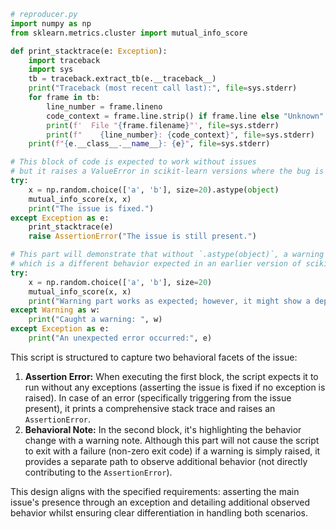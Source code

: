 ```python
# reproducer.py
import numpy as np
from sklearn.metrics.cluster import mutual_info_score

def print_stacktrace(e: Exception):
    import traceback
    import sys
    tb = traceback.extract_tb(e.__traceback__)
    print("Traceback (most recent call last):", file=sys.stderr)
    for frame in tb:
        line_number = frame.lineno
        code_context = frame.line.strip() if frame.line else "Unknown"
        print(f'  File "{frame.filename}"', file=sys.stderr)
        print(f"    {line_number}: {code_context}", file=sys.stderr)
    print(f"{e.__class__.__name__}: {e}", file=sys.stderr)

# This block of code is expected to work without issues
# but it raises a ValueError in scikit-learn versions where the bug is present.
try:
    x = np.random.choice(['a', 'b'], size=20).astype(object)
    mutual_info_score(x, x)
    print("The issue is fixed.")
except Exception as e:
    print_stacktrace(e)
    raise AssertionError("The issue is still present.")

# This part will demonstrate that without `.astype(object)`, a warning is raised
# which is a different behavior expected in an earlier version of scikit-learn
try:
    x = np.random.choice(['a', 'b'], size=20)
    mutual_info_score(x, x)
    print("Warning part works as expected; however, it might show a deprecation warning.")
except Warning as w:
    print("Caught a warning: ", w)
except Exception as e:
    print("An unexpected error occurred:", e)
```

This script is structured to capture two behavioral facets of the issue:
1. **Assertion Error:** When executing the first block, the script expects it to run without any exceptions (asserting the issue is fixed if no exception is raised). In case of an error (specifically triggering from the issue present), it prints a comprehensive stack trace and raises an `AssertionError`.
2. **Behavioral Note:** In the second block, it's highlighting the behavior change with a warning note. Although this part will not cause the script to exit with a failure (non-zero exit code) if a warning is simply raised, it provides a separate path to observe additional behavior (not directly contributing to the `AssertionError`).

This design aligns with the specified requirements: asserting the main issue's presence through an exception and detailing additional observed behavior whilst ensuring clear differentiation in handling both scenarios.